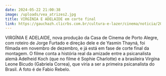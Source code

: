 ```yaml
---
date: 2024-05-22 21:00:38
image: /uploads/vea_atrizes2.jpg
title: VIRGÍNIA E ADELAIDE em corte final
link: https://gauchazh.clicrbs.com.br/cultura-e-lazer/cinema/noticia/2023/11/casa-da-rua-coronel-bordini-vira-cenario-para-novo-filme-de-jorge-furtado-e-yasmin-thayna-clplbxixa001m013l418b1gev.html
---
```

VIRGÍNIA E ADELAIDE, nova produção da Casa de Cinema de Porto Alegre, com roteiro de Jorge Furtado e direção dele e de Yasmin Thayná, foi filmada em novembro de dezembro, e já está em fase de corte final da montagem. O filme conta a história real da amizade entre a psicanalista alemã Adelheid Koch (que no filme é Sophie Charlotte) e a brasileira Virgína Leone Bicudo (Gabriela Correa), que viria a ser a primeira psicanalista do Brasil. A foto é de Fabio Rebelo.